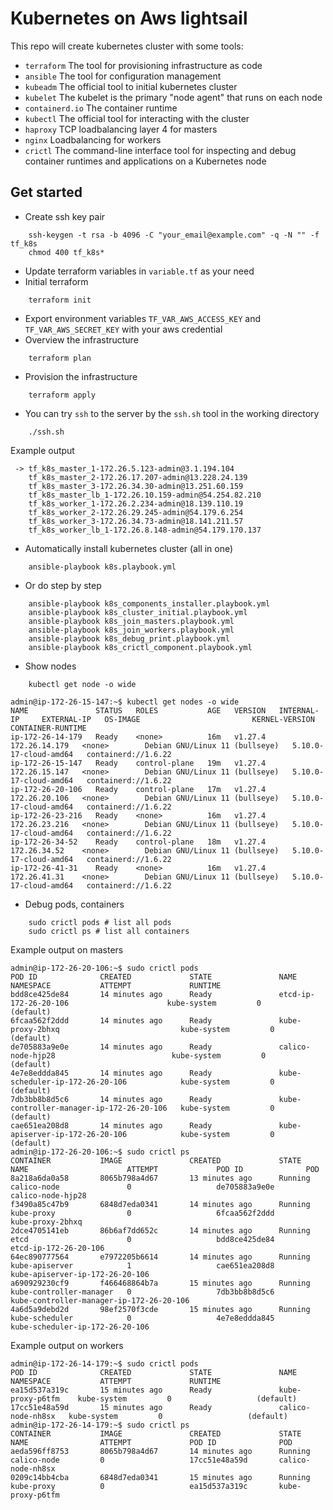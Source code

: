 # Kubernetes on Aws lightsail
This repo will create kubernetes cluster with some tools:
- `terraform`       The tool for provisioning infrastructure as code
- `ansible`         The tool for configuration management
- `kubeadm`         The official tool to initial kubernetes cluster
- `kubelet`         The kubelet is the primary "node agent" that runs on each node
- `containerd.io`   The container runtime
- `kubectl`         The official tool for interacting with the cluster
- `haproxy`         TCP loadbalancing layer 4 for masters
- `nginx`           Loadbalancing for workers
- `crictl`          The command-line interface tool for inspecting and debug container runtimes and applications on a Kubernetes node

## Get started
- Create ssh key pair
```shell
    ssh-keygen -t rsa -b 4096 -C "your_email@example.com" -q -N "" -f tf_k8s
    chmod 400 tf_k8s*
```
- Update terraform variables in `variable.tf` as your need
- Initial terraform
```shell
    terraform init
```
- Export environment variables `TF_VAR_AWS_ACCESS_KEY` and `TF_VAR_AWS_SECRET_KEY` with your aws credential
- Overview the infrastructure
```shell
    terraform plan
```
- Provision the infrastructure
```shell
    terraform apply
```
- You can try `ssh` to the server by the `ssh.sh` tool in the working directory
```shell
    ./ssh.sh
```
Example output

     -> tf_k8s_master_1-172.26.5.123-admin@3.1.194.104
        tf_k8s_master_2-172.26.17.207-admin@13.228.24.139
        tf_k8s_master_3-172.26.34.30-admin@13.251.60.159
        tf_k8s_master_lb_1-172.26.10.159-admin@54.254.82.210
        tf_k8s_worker_1-172.26.2.234-admin@18.139.110.19
        tf_k8s_worker_2-172.26.29.245-admin@54.179.6.254
        tf_k8s_worker_3-172.26.34.73-admin@18.141.211.57
        tf_k8s_worker_lb_1-172.26.8.148-admin@54.179.170.137

- Automatically install kubernetes cluster (all in one)
```shell
    ansible-playbook k8s.playbook.yml
```
- Or do step by step
```shell
    ansible-playbook k8s_components_installer.playbook.yml
    ansible-playbook k8s_cluster_initial.playbook.yml
    ansible-playbook k8s_join_masters.playbook.yml
    ansible-playbook k8s_join_workers.playbook.yml
    ansible-playbook k8s_debug_print.playbook.yml
    ansible-playbook k8s_crictl_component.playbook.yml
```

- Show nodes
```shell
    kubectl get node -o wide
```

    admin@ip-172-26-15-147:~$ kubectl get nodes -o wide
    NAME               STATUS   ROLES           AGE   VERSION   INTERNAL-IP     EXTERNAL-IP   OS-IMAGE                         KERNEL-VERSION          CONTAINER-RUNTIME
    ip-172-26-14-179   Ready    <none>          16m   v1.27.4   172.26.14.179   <none>        Debian GNU/Linux 11 (bullseye)   5.10.0-17-cloud-amd64   containerd://1.6.22
    ip-172-26-15-147   Ready    control-plane   19m   v1.27.4   172.26.15.147   <none>        Debian GNU/Linux 11 (bullseye)   5.10.0-17-cloud-amd64   containerd://1.6.22
    ip-172-26-20-106   Ready    control-plane   17m   v1.27.4   172.26.20.106   <none>        Debian GNU/Linux 11 (bullseye)   5.10.0-17-cloud-amd64   containerd://1.6.22
    ip-172-26-23-216   Ready    <none>          16m   v1.27.4   172.26.23.216   <none>        Debian GNU/Linux 11 (bullseye)   5.10.0-17-cloud-amd64   containerd://1.6.22
    ip-172-26-34-52    Ready    control-plane   18m   v1.27.4   172.26.34.52    <none>        Debian GNU/Linux 11 (bullseye)   5.10.0-17-cloud-amd64   containerd://1.6.22
    ip-172-26-41-31    Ready    <none>          16m   v1.27.4   172.26.41.31    <none>        Debian GNU/Linux 11 (bullseye)   5.10.0-17-cloud-amd64   containerd://1.6.22

- Debug pods, containers
```shell
    sudo crictl pods # list all pods
    sudo crictl ps # list all containers
```
Example output on masters

    admin@ip-172-26-20-106:~$ sudo crictl pods
    POD ID              CREATED             STATE               NAME                                       NAMESPACE           ATTEMPT             RUNTIME
    bdd8ce425de84       14 minutes ago      Ready               etcd-ip-172-26-20-106                      kube-system         0                   (default)
    6fcaa562f2ddd       14 minutes ago      Ready               kube-proxy-2bhxq                           kube-system         0                   (default)
    de705883a9e0e       14 minutes ago      Ready               calico-node-hjp28                          kube-system         0                   (default)
    4e7e8eddda845       14 minutes ago      Ready               kube-scheduler-ip-172-26-20-106            kube-system         0                   (default)
    7db3bb8b8d5c6       14 minutes ago      Ready               kube-controller-manager-ip-172-26-20-106   kube-system         0                   (default)
    cae651ea208d8       14 minutes ago      Ready               kube-apiserver-ip-172-26-20-106            kube-system         0                   (default)
    admin@ip-172-26-20-106:~$ sudo crictl ps
    CONTAINER           IMAGE               CREATED             STATE               NAME                      ATTEMPT             POD ID              POD
    8a218a6da0a58       8065b798a4d67       13 minutes ago      Running             calico-node               0                   de705883a9e0e       calico-node-hjp28
    f3490a85c47b9       6848d7eda0341       14 minutes ago      Running             kube-proxy                0                   6fcaa562f2ddd       kube-proxy-2bhxq
    2dce4705141eb       86b6af7dd652c       14 minutes ago      Running             etcd                      0                   bdd8ce425de84       etcd-ip-172-26-20-106
    64ec890777564       e7972205b6614       14 minutes ago      Running             kube-apiserver            1                   cae651ea208d8       kube-apiserver-ip-172-26-20-106
    a690929230cf9       f466468864b7a       15 minutes ago      Running             kube-controller-manager   0                   7db3bb8b8d5c6       kube-controller-manager-ip-172-26-20-106
    4a6d5a9debd2d       98ef2570f3cde       15 minutes ago      Running             kube-scheduler            0                   4e7e8eddda845       kube-scheduler-ip-172-26-20-106

Example output on workers

    admin@ip-172-26-14-179:~$ sudo crictl pods
    POD ID              CREATED             STATE               NAME                NAMESPACE           ATTEMPT             RUNTIME
    ea15d537a319c       15 minutes ago      Ready               kube-proxy-p6tfm    kube-system         0                   (default)
    17cc51e48a59d       15 minutes ago      Ready               calico-node-nh8sx   kube-system         0                   (default)
    admin@ip-172-26-14-179:~$ sudo crictl ps
    CONTAINER           IMAGE               CREATED             STATE               NAME                ATTEMPT             POD ID              POD
    aeda596ff8753       8065b798a4d67       14 minutes ago      Running             calico-node         0                   17cc51e48a59d       calico-node-nh8sx
    0209c14bb4cba       6848d7eda0341       15 minutes ago      Running             kube-proxy          0                   ea15d537a319c       kube-proxy-p6tfm
